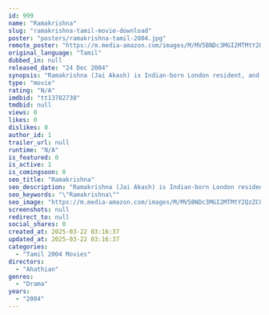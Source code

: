 ```yaml
---
id: 999
name: "Ramakrishna"
slug: "ramakrishna-tamil-movie-download"
poster: "posters/ramakrishna-tamil-2004.jpg"
remote_poster: "https://m.media-amazon.com/images/M/MV5BNDc3MGI2MTMtY2QzZC00MmNkLWIzZDQtZWVlNmZiZTg0NjYxXkEyXkFqcGdeQXVyMTEzNzg0Mjkx._V1_SX300.jpg"
original_language: "Tamil"
dubbed_in: null
released_date: "24 Dec 2004"
synopsis: "Ramakrishna (Jai Akash) is Indian-born London resident, and a millionaire in the city. After a long tour around the world, he returns to India. On his return he finds his mother Charanya feeling sad upon something, and finds out s..."
type: "movie"
rating: "N/A"
imdbid: "tt13782730"
tmdbid: null
views: 0
likes: 0
dislikes: 0
author_id: 1
trailer_url: null
runtime: "N/A"
is_featured: 0
is_active: 1
is_comingsoon: 0
seo_title: "Ramakrishna"
seo_description: "Ramakrishna (Jai Akash) is Indian-born London resident, and a millionaire in the city. After a long tour around the world, he returns to India. On his return he finds his mother Charanya feeling sad upon something, and finds out s..."
seo_keywords: "\"Ramakrishna\""
seo_image: "https://m.media-amazon.com/images/M/MV5BNDc3MGI2MTMtY2QzZC00MmNkLWIzZDQtZWVlNmZiZTg0NjYxXkEyXkFqcGdeQXVyMTEzNzg0Mjkx._V1_SX300.jpg"
screenshots: null
redirect_to: null
social_shares: 0
created_at: 2025-03-22 03:16:37
updated_at: 2025-03-22 03:16:37
categories:
  - "Tamil 2004 Movies"
directors:
  - "Ahathian"
genres:
  - "Drama"
years:
  - "2004"
---
```

